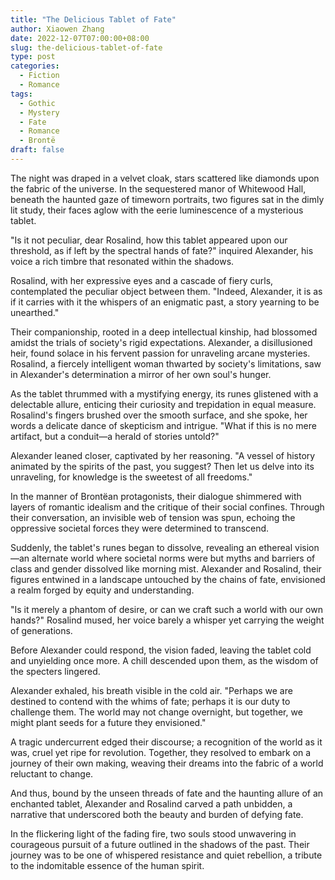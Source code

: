 ```yaml
---
title: "The Delicious Tablet of Fate"
author: Xiaowen Zhang
date: 2022-12-07T07:00:00+08:00
slug: the-delicious-tablet-of-fate
type: post
categories:
  - Fiction
  - Romance
tags:
  - Gothic
  - Mystery
  - Fate
  - Romance
  - Brontë
draft: false
---
```


The night was draped in a velvet cloak, stars scattered like diamonds upon the fabric of the universe. In the sequestered manor of Whitewood Hall, beneath the haunted gaze of timeworn portraits, two figures sat in the dimly lit study, their faces aglow with the eerie luminescence of a mysterious tablet.

"Is it not peculiar, dear Rosalind, how this tablet appeared upon our threshold, as if left by the spectral hands of fate?" inquired Alexander, his voice a rich timbre that resonated within the shadows.

Rosalind, with her expressive eyes and a cascade of fiery curls, contemplated the peculiar object between them. "Indeed, Alexander, it is as if it carries with it the whispers of an enigmatic past, a story yearning to be unearthed."

Their companionship, rooted in a deep intellectual kinship, had blossomed amidst the trials of society's rigid expectations. Alexander, a disillusioned heir, found solace in his fervent passion for unraveling arcane mysteries. Rosalind, a fiercely intelligent woman thwarted by society's limitations, saw in Alexander's determination a mirror of her own soul's hunger.

As the tablet thrummed with a mystifying energy, its runes glistened with a delectable allure, enticing their curiosity and trepidation in equal measure. Rosalind's fingers brushed over the smooth surface, and she spoke, her words a delicate dance of skepticism and intrigue. "What if this is no mere artifact, but a conduit—a herald of stories untold?"

Alexander leaned closer, captivated by her reasoning. "A vessel of history animated by the spirits of the past, you suggest? Then let us delve into its unraveling, for knowledge is the sweetest of all freedoms."

In the manner of Brontëan protagonists, their dialogue shimmered with layers of romantic idealism and the critique of their social confines. Through their conversation, an invisible web of tension was spun, echoing the oppressive societal forces they were determined to transcend.

Suddenly, the tablet's runes began to dissolve, revealing an ethereal vision—an alternate world where societal norms were but myths and barriers of class and gender dissolved like morning mist. Alexander and Rosalind, their figures entwined in a landscape untouched by the chains of fate, envisioned a realm forged by equity and understanding.

"Is it merely a phantom of desire, or can we craft such a world with our own hands?" Rosalind mused, her voice barely a whisper yet carrying the weight of generations.

Before Alexander could respond, the vision faded, leaving the tablet cold and unyielding once more. A chill descended upon them, as the wisdom of the specters lingered.

Alexander exhaled, his breath visible in the cold air. "Perhaps we are destined to contend with the whims of fate; perhaps it is our duty to challenge them. The world may not change overnight, but together, we might plant seeds for a future they envisioned."

A tragic undercurrent edged their discourse; a recognition of the world as it was, cruel yet ripe for revolution. Together, they resolved to embark on a journey of their own making, weaving their dreams into the fabric of a world reluctant to change.

And thus, bound by the unseen threads of fate and the haunting allure of an enchanted tablet, Alexander and Rosalind carved a path unbidden, a narrative that underscored both the beauty and burden of defying fate.

In the flickering light of the fading fire, two souls stood unwavering in courageous pursuit of a future outlined in the shadows of the past. Their journey was to be one of whispered resistance and quiet rebellion, a tribute to the indomitable essence of the human spirit.
